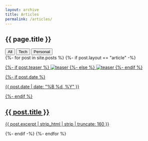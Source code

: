```yaml
---
layout: archive
title: Articles
permalink: /articles/
---
```

<div class="article-header" >
	<div class="page-title">
		<h2>{{ page.title }}</h2>
	</div>
	<div class="filters-button-group">
			<button class="filters-button is-checked button-all" data-filter="*">All</button>
			<button class="filters-button button-tech" data-filter=".tech">Tech</button>
		  <button class="filters-button button-personal" data-filter=".personal">Personal</button>
	</div>
</div>

<div class="articles-tiles-grid effect-6" id="tiles-grid">
	{%- for post in site.posts %}
		{%- if post.layout == "article" -%}
			<article class="article-tile col {{post.categories[1]}}">
				<a href="{{ site.url }}{{ post.url }}" title="{{ post.title }}">
					<p class="post-teaser">
						{%- if post.teaser %}
						<img src="{{ site.imagekiturl }}{{ site.images }}400x250.gif" data-src="{{ site.imagekiturl }}{{ site.images }}{{ post.teaser }}" alt="teaser">
						{%- else %}
						<img src="{{ site.imagekiturl }}{{ site.images }}400x250.gif" data-src="{{ site.imagekiturl }}{{ site.images }}{{ site.teaser }}" alt="teaser">
						{%- endif %}
					</p>
					{%- if post.date %}
						<p class="entry-date date published">
							<time datetime="{{ post.date | date: "%Y-%m-%d" }}">{{ post.date | date: "%B %d, %Y" }}</time>
						</p>
					{%- endif %}
				<h2 class="post-title">{{ post.title }}</h2>
				<p class="post-excerpt">{{ post.excerpt | strip_html | strip | truncate: 160 }}</p></a>
			</article><!-- /.tile -->
		{%- endif -%}
	{%- endfor %}
</div><!-- /.tiles -->
